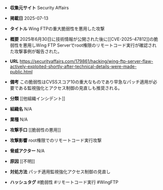 - **収集元サイト**
Security Affairs

- **掲載日**
2025-07-13

- **タイトル**
Wing FTPの重大脆弱性を悪用した攻撃

- **概要**
2025年6月30日に技術情報が公開された後に[[CVE-2025-47812]]の脆弱性を悪用しWing FTP Serverでroot権限のリモートコード実行が確認された攻撃事例が報告された。

- **URL**
https://securityaffairs.com/179861/hacking/wing-ftp-server-flaw-actively-exploited-shortly-after-technical-details-were-made-public.html

- **備考**
この脆弱性はCVSSスコア10の重大なものであり早急なパッチ適用が必要である監視強化とアクセス制御の見直しも推奨される。

- **分類**
[[他組織インシデント]]

- **組織名**
N/A

- **業種**
N/A

- **攻撃手口**
[[脆弱性の悪用]]

- **攻撃影響**
root権限でのリモートコード実行攻撃

- **脅威アクター**
N/A

- **原因**
[[不明]]

- **対処方法**
パッチ適用監視強化アクセス制御の見直し

- **ハッシュタグ**
#脆弱性 #リモートコード実行 #WingFTP
